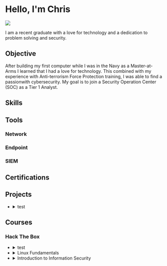 # Hello, I'm Chris

<a href="https://linkedin.com/in/christopher-wickline-32b594285"><img src="https://img.shields.io/badge/-LinkedIn-0072b1?&style=for-the-badge&logo=linkedin&logoColor=white" /></a>

I am a recent graduate with a love for technology and a dedication to problem solving and security.

## Objective
After building my first computer while I was in the Navy as a Master-at-Arms I learned that I had a love for technology. This combined with my experience with Anti-terrorism Force Protection training, I was able to find a passionwith cybersecurity. My goal is to join a Security Operation Center (SOC) as a Tier 1 Analyst.

## Skills



## Tools



### Network



### Endpoint



### SIEM



## Certifications



## Projects

- <details>
    <summary><strong></strong>test</summary>strong></summary>
    
    A responsive portfolio website built with HTML, CSS, and JavaScript.
  </details>

## Courses

### Hack The Box

- <details>
    <summary>test</summary>
    
    A responsive portfolio website built with HTML, CSS, and JavaScript.
  </details>
- <details>
    <summary>Linux Fundamentals</summary>
    
    This module covers the fundamentals required to work comfortably with the Linux operating system and shell.
  </details>

- <details>
    <summary>Introduction to Information Security</summary>
    This theoretical module provides a comprehensive introduction to the foundational components of information security, focusing on the structure and operation of effective InfoSec frameworks. It explores the theoretical roles of security applications across networks, software, mobile devices, cloud environments, and operational systems, emphasizing their importance in protecting organizational assets. Students will gain an understanding of common threats, including malware and advanced persistent threats (APTs), alongside strategies for mitigating these risks. The module also introduces the roles and responsibilities of security teams and InfoSec professionals, equipping students with the confidence to advance their knowledge and explore specialized areas within the field.

  </details>
  
  
  
